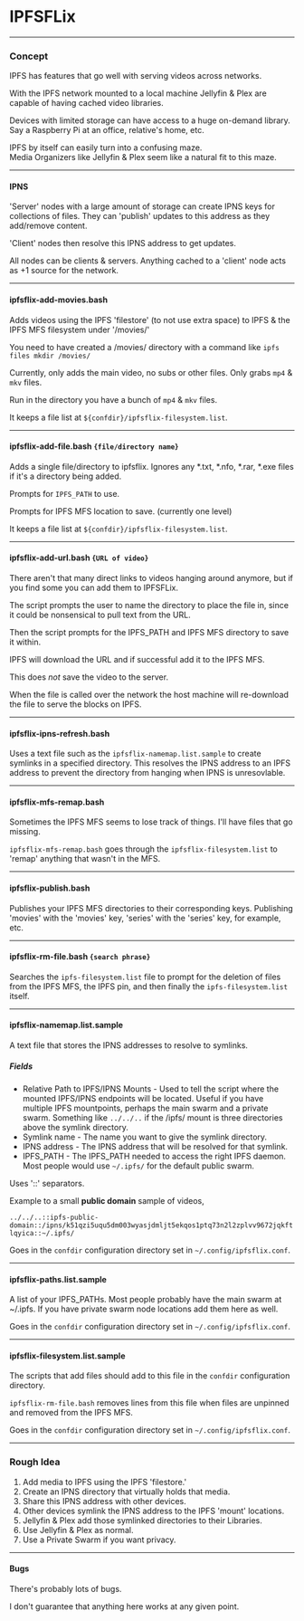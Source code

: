 # IPFSFLix

--------

### Concept

IPFS has features that go well with serving videos across networks.

With the IPFS network mounted to a local machine Jellyfin & Plex are capable of having cached video libraries.

Devices with limited storage can have access to a huge on-demand library.  Say a Raspberry Pi at an office, relative's home, etc.

IPFS by itself can easily turn into a confusing maze.  
Media Organizers like Jellyfin & Plex seem like a natural fit to this maze.

-------

#### IPNS

'Server' nodes with a large amount of storage can create IPNS keys for collections of files.  They can 'publish' updates to this address as they add/remove content.

'Client' nodes then resolve this IPNS address to get updates.

All nodes can be clients & servers.  Anything cached to a 'client' node acts as +1 source for the network.

------

#### ipfsflix-add-movies.bash

Adds videos using the IPFS 'filestore' (to not use extra space) to IPFS & the IPFS MFS filesystem under '/movies/'

You need to have created a /movies/ directory with a command like `ipfs files mkdir /movies/`

Currently, only adds the main video, no subs or other files.  Only grabs `mp4` & `mkv` files.

Run in the directory you have a bunch of `mp4` & `mkv` files.

It keeps a file list at `${confdir}/ipfsflix-filesystem.list`.

------

#### ipfsflix-add-file.bash `{file/directory name}`

Adds a single file/directory to ipfsflix.  Ignores any *.txt, *.nfo, *.rar, *.exe files if it's a directory being added.

Prompts for `IPFS_PATH` to use.

Prompts for IPFS MFS location to save.  (currently one level)

It keeps a file list at `${confdir}/ipfsflix-filesystem.list`.

------

#### ipfsflix-add-url.bash `{URL of video}`

There aren't that many direct links to videos hanging around anymore, but if you find some you can add them to IPFSFLix.

The script prompts the user to name the directory to place the file in, since it could be nonsensical to pull text from the URL.

Then the script prompts for the IPFS_PATH and IPFS MFS directory to save it within.

IPFS will download the URL and if successful add it to the IPFS MFS.

This does *not* save the video to the server.

When the file is called over the network the host machine will re-download the file to serve the blocks on IPFS.

------

#### ipfsflix-ipns-refresh.bash

Uses a text file such as the `ipfsflix-namemap.list.sample` to create symlinks in a specified directory.  This resolves the IPNS address to an IPFS address to prevent the directory from hanging when IPNS is unresovlable.  

------

#### ipfsflix-mfs-remap.bash

Sometimes the IPFS MFS seems to lose track of things.  I'll have files that go missing.

`ipfsflix-mfs-remap.bash` goes through the `ipfsflix-filesystem.list` to 'remap' anything that wasn't in the MFS.

------

#### ipfsflix-publish.bash

Publishes your IPFS MFS directories to their corresponding keys.  Publishing 'movies' with the 'movies' key, 'series' with the 'series' key, for example, etc.

------

#### ipfsflix-rm-file.bash `{search phrase}`

Searches the `ipfs-filesystem.list` file to prompt for the deletion of files from the IPFS MFS, the IPFS pin, and then finally the `ipfs-filesystem.list` itself.

------

#### ipfsflix-namemap.list.sample

A text file that stores the IPNS addresses to resolve to symlinks.

##### Fields
 - Relative Path to IPFS/IPNS Mounts - Used to tell the script where the mounted IPFS/IPNS endpoints will be located.  Useful if you have multiple IPFS mountpoints, perhaps the main swarm and a private swarm.  Something like `../../..` if the /ipfs/ mount is three directories above the symlink directory.
 - Symlink name - The name you want to give the symlink directory.
 - IPNS address - The IPNS address that will be resolved for that symlink.
 - IPFS_PATH - The IPFS_PATH needed to access the right IPFS daemon.  Most people would use `~/.ipfs/` for the default public swarm.
 
Uses '::' separators.
 
Example to a small **public domain** sample of videos,
 
`../../..::ipfs-public-domain::/ipns/k51qzi5uqu5dm003wyasjdmljt5ekqos1ptq73n2l2zplvv9672jqkftlqyica::~/.ipfs/`

Goes in the `confdir` configuration directory set in `~/.config/ipfsflix.conf`.
 
------

#### ipfsflix-paths.list.sample

A list of your IPFS_PATHs.  Most people probably have the main swarm at ~/.ipfs.  If you have private swarm node locations add them here as well.

Goes in the `confdir` configuration directory set in `~/.config/ipfsflix.conf`.

------

#### ipfsflix-filesystem.list.sample

The scripts that add files should add to this file in the `confdir` configuration directory.

`ipfsflix-rm-file.bash` removes lines from this file when files are unpinned and removed from the IPFS MFS.

Goes in the `confdir` configuration directory set in `~/.config/ipfsflix.conf`.

------

### Rough Idea

 1. Add media to IPFS using the IPFS 'filestore.'
 2. Create an IPNS directory that virtually holds that media.
 3. Share this IPNS address with other devices.
 4. Other devices symlink the IPNS address to the IPFS 'mount' locations.
 5. Jellyfin & Plex add those symlinked directories to their Libraries.
 6. Use Jellyfin & Plex as normal.
 7. Use a Private Swarm if you want privacy.

------

#### Bugs

There's probably lots of bugs.

I don't guarantee that anything here works at any given point.
